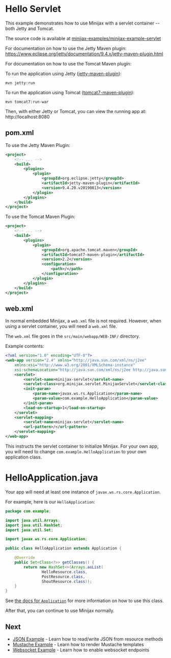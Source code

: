 
Hello Servlet
=============

This example demonstrates how to use Minijax with a servlet container -- both Jetty and Tomcat.

The source code is available at [minijax-examples/minijax-example-servlet](https://github.com/minijax/minijax/tree/master/minijax-examples/minijax-example-servlet)

For documentation on how to use the Jetty Maven plugin:
https://www.eclipse.org/jetty/documentation/9.4.x/jetty-maven-plugin.html

For documentation on how to use the Tomcat Maven plugin:

To run the application using Jetty ([jetty-maven-plugin](https://www.eclipse.org/jetty/documentation/9.4.x/jetty-maven-plugin.html)):
```
mvn jetty:run
```

To run the application using Tomcat ([tomcat7-maven-plugin](http://tomcat.apache.org/maven-plugin-2.2/)):
```
mvn tomcat7:run-war
```

Then, with either Jetty or Tomcat, you can view the running app at:  http://localhost:8080

pom.xml
-------

To use the Jetty Maven Plugin:

```xml
<project>
    <!-- ... -->
    <build>
        <plugins>
            <plugin>
                <groupId>org.eclipse.jetty</groupId>
                <artifactId>jetty-maven-plugin</artifactId>
                <version>9.4.20.v20190813</version>
            </plugin>
        </plugins>
    </build>
</project>
```

To use the Tomcat Maven Plugin:

```xml
<project>
    <!-- ... -->
    <build>
        <plugins>
            <plugin>
                <groupId>org.apache.tomcat.maven</groupId>
                <artifactId>tomcat7-maven-plugin</artifactId>
                <version>2.2</version>
                <configuration>
                    <path>/</path>
                </configuration>
            </plugin>
        </plugins>
    </build>
</project>
```

web.xml
-------

In normal embedded Minijax, a `web.xml` file is not required.  However, when using a servlet container, you will need a `web.xml` file.

The `web.xml` file goes in the `src/main/webapp/WEB-INF/` directory.

Example contents:

```xml
<?xml version="1.0" encoding="UTF-8"?>
<web-app version="2.4" xmlns="http://java.sun.com/xml/ns/j2ee"
	xmlns:xsi="http://www.w3.org/2001/XMLSchema-instance"
	xsi:schemaLocation="http://java.sun.com/xml/ns/j2ee http://java.sun.com/xml/ns/j2ee/web-app_2_4.xsd">
	<servlet>
		<servlet-name>minijax-servlet</servlet-name>
		<servlet-class>org.minijax.servlet.MinijaxServlet</servlet-class>
		<init-param>
			<param-name>javax.ws.rs.Application</param-name>
			<param-value>com.example.HelloApplication</param-value>
		</init-param>
		<load-on-startup>1</load-on-startup>
	</servlet>
	<servlet-mapping>
		<servlet-name>minijax-servlet</servlet-name>
		<url-pattern>/</url-pattern>
	</servlet-mapping>
</web-app>
```

This instructs the servlet container to initialize Minijax.  For your own app, you will need to change `com.example.HelloApplication` to your own application class.

HelloApplication.java
=====================

Your app will need at least one instance of `javax.ws.rs.core.Application`.

For example, here is our `HelloApplication`:

```java
package com.example;

import java.util.Arrays;
import java.util.HashSet;
import java.util.Set;

import javax.ws.rs.core.Application;

public class HelloApplication extends Application {

    @Override
    public Set<Class<?>> getClasses() {
        return new HashSet<>(Arrays.asList(
                HelloResource.class,
                PostResource.class,
                ShoutResource.class));
    }
}
```

See [the docs for `Application`](https://docs.oracle.com/javaee/7/api/javax/ws/rs/core/Application.html) for more information on how to use this class.

After that, you can continue to use Minijax normally.

Next
----

* [JSON Example](../minijax-example-json) - Learn how to read/write JSON from resource methods
* [Mustache Example](../minijax-example-mustache) - Learn how to render Mustache templates
* [Websocket Example](../minijax-example-websocket) - Learn how to enable websocket endpoints

